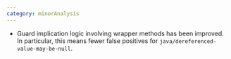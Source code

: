 ```yaml
---
category: minorAnalysis
---
```

* Guard implication logic involving wrapper methods has been improved. In particular, this means fewer false positives for `java/dereferenced-value-may-be-null`.
